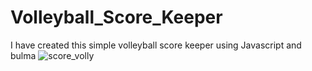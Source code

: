 # Volleyball_Score_Keeper
I have created this simple volleyball score keeper using Javascript and bulma
![score_volly](https://github.com/ASPII-1/Volleyball_Score_Keeper/assets/127092718/620b1f56-6967-4dc0-878b-9af818b2bc6e)
